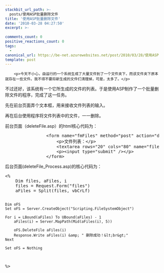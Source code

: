 ```yaml
---
stackbit_url_path: >-
  posts/使用ASP批量删除文件
title: '使用ASP批量删除文件'
date: '2010-03-28 04:27:50'
excerpt: >-
  
comments_count: 0
positive_reactions_count: 0
tags: 
  - 
canonical_url: https://be-net.azurewebsites.net/post/2010/03/28/使用ASP批量删除文件
template: post
---
```


        <p>今天不小心，由运行的一个系统生成了大量文件到了一个文件夹下，而该文件夹下原本就存在一些文件。我不得不要将新生成的文件们清理掉，可是，太多了。</p>
<p>不过还好，该系统有一个它所生成的文件的列表。于是使用ASP制作了一个批量删除文件的程序，完成了这一任务。</p>
<p>先在前台页面弄个文本框，用来接收文件列表的输入。</p>
<p>再在后台使用程序将文件列表中的文件，一一删除。</p>
<p>前台页面（deleteFile.asp）的html核心代码为：</p>
<pre class="brush: html">                &lt;form name="fmFiles" method="post" action="deleteFile_Process.asp"&gt;
                    &lt;p&gt;文件列表：&lt;/p&gt;
                    &lt;textarea rows="20" cols="80" name="files"&gt;&lt;/textarea&gt;
                    &lt;p&gt;&lt;input type="submit" /&gt;&lt;/p&gt;
                &lt;/form&gt;
</pre>
<p>后台页面(deleteFile_Process.asp)的核心代码为：</p>
<pre class="brush: vb">
&lt;%
    Dim files, aFiles, i 
    files = Request.Form("files")
    aFiles = Split(files, vbCrLf)
    
    Dim oFS
    Set oFS = Server.CreateObject("Scripting.FileSystemObject")
    
    For i = LBound(aFiles) To UBound(aFiles) - 1
        aFiles(i) = Server.MapPath(Mid(aFiles(i), 5))
        
        oFS.DeleteFile aFiles(i)
        Response.Write aFiles(i) &amp; " 删除成功！&lt;br&gt;"
    Next 
    
    Set oFS = Nothing
%&gt;
</pre>
<div>&nbsp;</div>
<p>&nbsp;</p>
      
